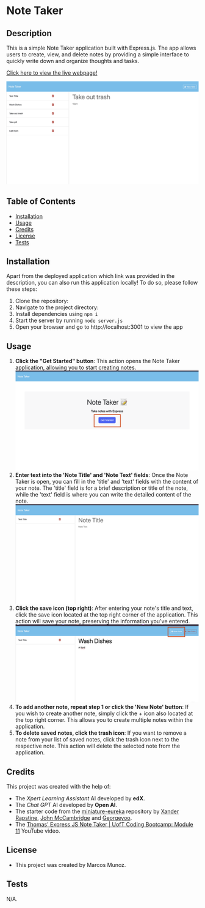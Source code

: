 # Note Taker

## Description

This is a simple Note Taker application built with Express.js. The app allows users to create, view, and delete notes by providing a simple interface to quickly write down and organize thoughts and tasks.

[Click here to view the live webpage!](https://marcusmr15.github.io/note-taker/)

![General overview of the webpage](./public/assets/images/general-overview.png)

## Table of Contents

* [Installation](#installation)
* [Usage](#usage)
* [Credits](#credits)
* [License](#license)
* [Tests](#tests)

## Installation

Apart from the deployed application which link was provided in the description, you can also run this application locally! To do so, please follow these steps:

1. Clone the repository:
2. Navigate to the project directory:
3. Install dependencies using `npm i`
4. Start the server by running `node server.js`
5. Open your browser and go to http://localhost:3001 to view the app

## Usage

1. __Click the "Get Started" button__: This action opens the Note Taker application, allowing you to start creating notes.
![Get started button location](./public/assets/images/get-started.png)
2. __Enter text into the 'Note Title' and 'Note Text' fields__: Once the Note Taker is open, you can fill in the 'title' and 'text' fields with the content of your note. The 'title' field is for a brief description or title of the note, while the 'text' field is where you can write the detailed content of the note.
![Visual reference of where to write the note](./public/assets/images/new-note.png)
3. __Click the save icon (top right)__: After entering your note's title and text, click the save icon located at the top right corner of the application. This action will save your note, preserving the information you've entered.
![Save icon location](./public/assets/images/save-note.png)
4. __To add another note, repeat step 1 or click the 'New Note' button__: If you wish to create another note, simply click the + icon also located at the top right corner. This allows you to create multiple notes within the application.
5. __To delete saved notes, click the trash icon__: If you want to remove a note from your list of saved notes, click the trash icon next to the respective note. This action will delete the selected note from the application.

## Credits

This project was created with the help of:
* The _Xpert Learning Assistant_ AI developed by __edX__.
* The _Chat GPT_ AI developed by __Open AI__.
* The starter code from the [miniature-eureka](https://github.com/coding-boot-camp/miniature-eureka) repository by [Xander Rapstine](https://github.com/Xandromus), [John McCambridge](https://github.com/nol166) and [Georgeyoo](https://github.com/Georgeyoo).
* The [Thomas' Express JS Note Taker | UofT Coding Bootcamp: Module 11](https://www.youtube.com/watch?v=-UiqzvUe360) YouTube video.

## License

* This project was created by Marcos Munoz.

## Tests

N/A.
